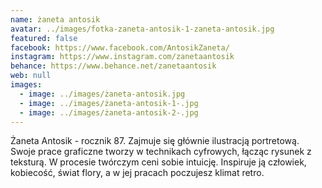 ```yaml
---
name: żaneta antosik
avatar: ../images/fotka-zaneta-antosik-1-zaneta-antosik.jpg
featured: false
facebook: https://www.facebook.com/AntosikZaneta/
instagram: https://www.instagram.com/zanetaantosik
behance: https://www.behance.net/zanetaantosik
web: null
images:
  - image: ../images/żaneta-antosik.jpg
  - image: ../images/żaneta-antosik-1-.jpg
  - image: ../images/żaneta-antosik-2-.jpg
---
```


Żaneta Antosik - rocznik 87. Zajmuje się głównie ilustracją portretową. Swoje prace graficzne tworzy w technikach cyfrowych, łącząc rysunek z teksturą. W procesie twórczym ceni sobie intuicję. Inspiruje ją człowiek, kobiecość, świat flory, a w jej pracach poczujesz klimat retro.
